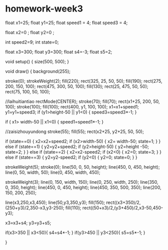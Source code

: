 # homework-week3

float x1=25;
float y1=25;
float speed1 = 4;
float speed3 = 4;

float x2=0 ;
float y2=0 ;

int speed2=9;
int state=0;

float x3=300;
float y3=300;
float s4=-3;
float s5=2;



void setup() {
  size(500, 500);
}

void draw() {
  background(255);

  stroke(0);
  strokeWeight(2);
  fill(220);
  rect(325, 25, 50, 50);
  fill(190);
  rect(275, 200, 150, 100);
  rect(475, 300, 50, 100);
  fill(130);
  rect(25, 475, 50, 50);
  rect(75, 100, 50, 100);


  //laihuitiantiao
  rectMode(CENTER);
  stroke(70);
  fill(70);
  rect(x1+25, 200, 50, 100);
  stroke(100);
  fill(100);
  rect(400, y1, 100, 100);
  x1=x1+speed1;
  y1=y1+speed3;
  if (y1>height-50 || y1<0) {
    speed3=speed3*-1;
  }

  if ( x1> width-50 || x1<0) {
    speed1=speed1*-1;
  }

  //zaisizhouyundong
  stroke(55);
  fill(55);
  rect(x2+25, y2+25, 50, 50);

  if (state==0) {
    x2=x2+speed2;
    if (x2>width-50) {
      x2= width-50;
      state=1;
    }
  } else if (state==1) {
    y2=y2+speed2;
    if (y2>height-50) {
      y2=height -50;
      state=2;
    }
  } else if (state==2) {
    x2=x2-speed2;
    if (x2<0) {
      x2=0;
      state=3;
    }
  } else if (state==3) {
    y2=y2-speed2;
    if (y2<0) {
      y2=0;
      state=0;
    }
  }

  strokeWeight(5);
  stroke(0);
  line(50, 0, 50, height);
  line(450, 0, 450, height);
  line(0, 50, width, 50);
  line(0, 450, width, 450);

  strokeWeight(3);
  line(0, 150, width, 150);
  line(0, 250, width, 250);
  line(350, 0, 350, height);
  line(450, 0, 450, height);
  line(450, 350, 500, 350);
  line(200, 150, 200, 250);
  
  
  line(x3,250,x3,450);
  line(50,y3,350,y3);
  fill(150);
  rect((x3+350)/2,(250+y3)/2,350-x3,y3-250);
  fill(110);
  rect((50+x3)/2,(y3+450)/2,x3-50,450-y3);
  
  x3=x3+s4;
  y3=y3+s5;
  
  
  if(x3>350 || x3<50){
  s4=s4*-1;
  }
  if(y3>450 || y3<250){
  s5=s5*-1;
  }
  
}

